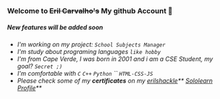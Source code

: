 ### Welcome to <s>Eril Carvalho's</s> My github Account 👋

##### _New features will be added soon_

- _I'm working on my project: `School Subjects Manager`_
- _I'm study about programing languages `like hobby`_
- _I'm from Cape Verde, I was born in 2001 and i am a CSE Student, my goal? `Secret ;)`_
- _I'm comfortable with `C` `C++` `Python` `` `HTML-CSS-JS`_
- _Please check some of my __certificates__ on my  [erilshackle](www.facebook.com)** <a href="https://www.sololearn.com/profile/10414692" >Sololearn Profile</a>**_
<!-- - _💬 Ask me about**: `C++, Java, Django, `_ -->

<!--
**erilshackle/erilshackle** is a ✨ _special_ ✨ repository because its `README.md` (this file) appears on your GitHub profile.

Here are some ideas to get you started:

- 🔭 I’m currently working on ...
- 🌱 I’m currently learning ...
- 👯 I’m looking to collaborate on ...
- 🤔 I’m looking for help with ...
- 💬 Ask me about ...
- 📫 How to reach me: ...
- 😄 Pronouns: ...
- ⚡ Fun fact: ...
-->
